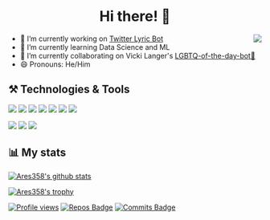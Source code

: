 <h1 align="center"> Hi there! 👋 </h1>
<img align="right" src="https://media.giphy.com/media/gQbVzXQQbGO7C/giphy.gif" >

- 🔭 I’m currently working on [Twitter Lyric Bot](https://github.com/Ares358/Twitter_LyricBot)
- 🌱 I’m currently learning Data Science and ML
- 👯 I’m currently collaborating on Vicki Langer's [LGBTQ-of-the-day-bot🌈](https://github.com/VickiLanger/Queer-of-the-day-bot)
- 😄 Pronouns: He/Him

## ⚒️ Technologies & Tools
![](https://img.shields.io/badge/code-C-brightgreen) ![](https://img.shields.io/badge/code-C++-brightgreen) ![](https://img.shields.io/badge/code-Python-brightgreen) ![](https://img.shields.io/badge/code-Java-brightgreen)  ![](https://img.shields.io/badge/code-R-brightgreen) ![](https://img.shields.io/badge/code-SQL-brightgreen) ![](https://img.shields.io/badge/code-Javascript-brightgreen)

![](https://img.shields.io/badge/editor-VS_code-blue) ![](https://img.shields.io/badge/editor-Pycharm-blue) ![](https://img.shields.io/badge/tool-R_Studio-blue)

## 📊 My stats

[![Ares358's github stats](https://github-readme-stats.vercel.app/api?username=Ares358&count_private=true&show_icons=true&theme=radical)](https://github.com/anuraghazra/github-readme-stats)

[![Ares358's trophy](https://github-profile-trophy.vercel.app/?username=Ares358&theme=monokai)](https://github.com/ryo-ma/github-profile-trophy)

[![Profile views](https://komarev.com/ghpvc/?username=Ares358)](https://github.com/antonkomarev/github-profile-views-counter)
[![Repos Badge](https://badges.pufler.dev/repos/Ares358)](https://badges.pufler.dev) 
[![Commits Badge](https://badges.pufler.dev/commits/monthly/Ares358)](https://badges.pufler.dev)
